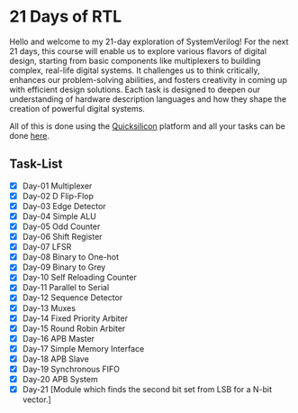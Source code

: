 # 21 Days of RTL

Hello and welcome to my 21-day exploration of SystemVerilog! For the next 21 days, this course will enable us to explore various flavors of digital design, starting from basic components like multiplexers to building complex, real-life digital systems. It challenges us to think critically, enhances our problem-solving abilities, and fosters creativity in coming up with efficient design solutions. Each task is designed to deepen our understanding of hardware description languages and how they shape the creation of powerful digital systems.

All of this is done using the [Quicksilicon](#https://quicksilicon.in/) platform and all your tasks can be done [here](#https://quicksilicon.in/course/21daysofrtl).

## Task-List

- [x] Day-01 Multiplexer
- [x] Day-02 D Flip-Flop
- [x] Day-03 Edge Detector
- [x] Day-04 Simple ALU
- [x] Day-05 Odd Counter
- [x] Day-06 Shift Register
- [x] Day-07 LFSR
- [x] Day-08 Binary to One-hot
- [x] Day-09 Binary to Grey
- [x] Day-10 Self Reloading Counter
- [x] Day-11 Parallel to Serial
- [x] Day-12 Sequence Detector
- [x] Day-13 Muxes
- [x] Day-14 Fixed Priority Arbiter
- [x] Day-15 Round Robin Arbiter
- [x] Day-16 APB Master
- [x] Day-17 Simple Memory Interface
- [x] Day-18 APB Slave
- [x] Day-19 Synchronous FIFO
- [x] Day-20 APB System
- [x] Day-21 [Module which finds the second bit set from LSB for a N-bit vector.]
